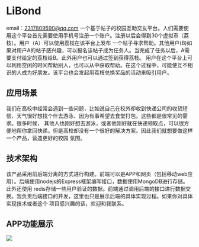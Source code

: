 # LiBond
email：2317809590@qq.com
一个基于帖子的校园互助交友平台。人们需要使用这个平台首先需要使用手机号注册一个账户。注册以后会得到30个虚拟币（荔枝）。用户（A）可以使用荔枝在该平台上发布
一个帖子寻求帮助。其他用户(B)如果对用户A的帖子感兴趣，可以报名该帖子成为任务人。当完成了任务以后，A需要支付给定的荔枝给B。此外用户也可以通过签到获得荔枝。
用户在这个平台上可以利用空闲的时间帮助别人，也可以从中获取帮助。在这个过程中，可能使互不相识的人成为好朋友。该平台也会发起用荔枝兑换奖品的活动来吸引用户。
## 应用场景
我们在高校中经常会遇到一些问题，比如说自己在校外却收到快递公司的收货短信、天气很好想找个伴去游泳、因为有事希望去食堂打包。这些都是很常见的需求。很多时候，
其他人也刚好想去游泳，或者他刚好就在快递领取点，可以很方便地帮你拿回快递。但是高校却没有一个很好的解决方案。因此我们就想要做这样一个产品，营造更好的校园
氛围。

## 技术架构
该产品采用前后端分离的方式进行构建。前端可以是APP和网页（包括移动web应用）。后端使用nodejs的Express框架编写接口，数据使用MongoDB进行存储。此外还使用
redis存储一些用户验证的数据。前端通过调用后端的接口进行数据交换。我负责后端接口的开发，这里也只是展示后端的具体实现过程。如果你对具体实现技术或者这个
项目感兴趣的话，欢迎和我联系。

## APP功能展示
![](https://github.com/Roujack/LiBond/blob/master/pictures/%E5%BE%AE%E4%BF%A1%E5%9B%BE%E7%89%87_20170523161807.jpg)
